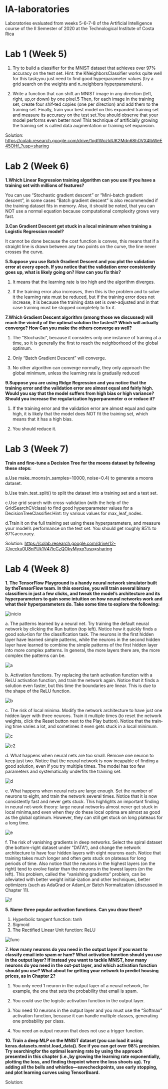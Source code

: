 # IA-laboratories
Laboratories evaluated from weeks 5-6-7-8 of the Artificial Intelligence course of the II Semester of 2020 at the Technological Institute of Costa Rica 

# Lab 1 (Week 5)

1. Try  to  build  a  classifier  for  the  MNIST  dataset  that  achieves  over 97%  accuracy on  the  test  set.  Hint:  the  KNeighborsClassifier  works  quite well  for  this  task;you  just  need  to  find  good  hyperparameter  values  (try a  grid  search  on  the weights and n_neighbors hyperparameters).
 
2. Write a function that can shift an MNIST image in any direction (left, right, up,or down) by one pixel.5 Then, for each image in the training set, create four shif‐ted copies (one per direction) and add them to the training set. Finally, train your best model on this expanded training set and measure its accuracy on the test set.You should observe that your model performs even better now! This technique of artificially  growing  the  training  set  is  called data  augmentation  or  training  set expansion.
 
Solution: https://colab.research.google.com/drive/1qdfWozldUK2Mdn68hDVX4IbWeE45OHf_?usp=sharing

# Lab 2 (Week 6)

**1.Which  Linear  Regression  training  algorithm  can  you  use  if  you  have  a  training set with millions of features?**
 
 You can use “Stochastic gradient descent” or “Mini-batch gradient descent”, in some cases “Batch gradient descent” is also recommended if the training dataset fits in memory. Also, it should be noted, that you can NOT use a normal equation because computational complexity grows very fast.
 
**3.Can  Gradient  Descent  get  stuck  in  a  local  minimum  when  training  a  Logistic Regression model?**
 
 It cannot be done because the cost function is convex, this means that if a straight line is drawn between any two points on the curve, the line never crosses the curve.
 
**5.Suppose  you  use  Batch  Gradient  Descent  and  you  plot  the  validation  error  at every  epoch.  If  you  notice  that  the  validation  error  consistently  goes  up, what  is likely going on? How can you fix this?**
 
1. It means that the learning rate is too high and the algorithm diverges.
 
2. If the training error also increases, then this is the problem and to solve it the learning rate must be reduced, but if the training error does not increase, it is because the training data set is over-adjusted and in that case training must be stopped completely to fix it.
 
**7.Which  Gradient  Descent  algorithm  (among  those  we  discussed)  will  reach  the vicinity  of  the  optimal  solution  the  fastest?  Which  will  actually converge?  How Can you make the others converge as well?**
 
1. The “Stochastic”, because it considers only one instance of training at a time, so it is generally the first to reach the neighborhood of the global optimum.
 
2. Only “Batch Gradient Descent” will converge.
 
3. No other algorithm can converge normally, they only approach the global minimum, unless the learning rate is gradually reduced
 
**9.Suppose  you  are  using  Ridge  Regression  and  you  notice  that  the  training error and the validation error are almost equal and fairly high. Would you say that the model suffers from high bias or high variance? Should you increase the regularization hyperparameter α or reduce it?**
 
1. If the training error and the validation error are almost equal and quite high, it is likely that the model does NOT fit the training set, which means that it has a high bias.
 
2. You should reduce it. 

# Lab 3 (Week 7)

**Train  and  fine-tune  a  Decision  Tree  for  the  moons  dataset  by  following  these steps:**

a.Use make_moons(n_samples=10000, noise=0.4) to generate a moons dataset.

b.Use train_test_split() to split the dataset into a training set and a test set.

c.Use  grid  search  with  cross-validation  (with  the  help  of  the  GridSearchCVclass)  to  find  good  hyperparameter  values  for  a  DecisionTreeClassifier.Hint: try various values for max_leaf_nodes.

d.Train  it  on  the  full  training  set  using  these  hyperparameters,  and  measure your model’s performance on the test set. You should get roughly 85% to 87%accuracy.

Solution: https://colab.research.google.com/drive/12-7Jvecku0U8nPUk1V47lcCzQOkyMyxp?usp=sharing

# Lab 4 (Week 8)

**1. The  TensorFlow  Playground  is  a  handy  neural  network  simulator  built  by  theTensorFlow team. In this exercise, you will train several binary classifiers in just a few  clicks,  and  tweak  the  model’s  architecture  and  its  hyperparameters  to  gain some  intuition  on  how  neural  networks  work  and  what  their  hyperparameters do. Take some time to explore the following:**

![inicio](<./images/Inicio.PNG>) 

a. The patterns learned by a neural net. Try training the default neural network by clicking the Run button (top left). Notice how it quickly finds a good solu‐tion  for  the  classification  task.  The  neurons  in  the  first  hidden  layer  have learned  simple  patterns,  while  the  neurons  in  the  second  hidden  layer  have learned  to  combine  the  simple  patterns  of  the  first  hidden  layer  into  more complex patterns. In general, the more layers there are, the more complex the patterns can be.

![a](<./images/a.PNG>) 

b. Activation  functions.  Try  replacing  the  tanh  activation  function  with  a  ReLU activation function, and train the network again. Notice that it finds a solution even faster, but this time the boundaries are linear. This is due to the shape of the ReLU function.

![b](<./images/b.PNG>) 

c. The  risk  of  local  minima.  Modify  the  network  architecture  to  have  just  one hidden layer with three neurons. Train it multiple times (to reset the network weights, click the Reset button next to the Play button). Notice that the train‐ing time varies a lot, and sometimes it even gets stuck in a local minimum.

![c](<./images/c.PNG>)

![c2](<./images/c2.PNG>) 

d. What  happens  when  neural  nets  are  too  small.  Remove  one  neuron  to  keep just  two.  Notice  that  the  neural  network  is  now  incapable  of  finding  a  good solution,  even  if  you  try  multiple  times.  The  model  has  too  few  parameters and systematically underfits the training set.

![d](<./images/d.PNG>) 

e. What happens when neural nets are large enough. Set the number of neurons to eight, and train the network several times. Notice that it is now consistently fast and never gets stuck. This highlights an important finding in neural net‐work  theory:  large  neural  networks  almost  never  get  stuck  in  local  minima,and  even  when  they  do  these  local  optima  are  almost  as  good  as  the  global optimum. However, they can still get stuck on long plateaus for a long time.
 
![e](<./images/e.PNG>) 

f. The risk of vanishing gradients in deep networks. Select the spiral dataset (the bottom-right dataset under “DATA”), and change the network architecture to have  four  hidden  layers  with  eight  neurons  each.  Notice  that  training  takes much  longer  and  often  gets  stuck  on  plateaus  for  long  periods  of  time.  Also notice  that  the  neurons  in  the  highest  layers  (on  the  right)  tend  to  evolve faster than the neurons in the lowest layers (on the left). This problem, called the “vanishing gradients” problem, can be alleviated with better weight initial‐ization  and  other  techniques,  better  optimizers  (such  as  AdaGrad  or  Adam),or Batch Normalization (discussed in Chapter 11).

![f](<./images/f.PNG>) 

**5. Name three popular activation functions. Can you draw them?**
 
1. Hyperbolic tangent function: tanh
2. Sigmoid
3. The Rectified Linear Unit function: ReLU

![func](<./images/Activation functions.png>)

**7. How many neurons do you need in the output layer if you want to classify email into spam or ham? What activation function should you use in the output layer? If instead you want to tackle MNIST, how many neurons do you need in the out‐put layer, and which activation function should you use? What about for getting your network to predict housing prices, as in Chapter 2?**

1. You only need 1 neuron in the output layer of a neural network, for example, the one that sets the probability that email is spam.
 
2. You could use the logistic activation function in the output layer.
 
3. You need 10 neurons in the output layer and you must use the “Softmax” activation function, because it can handle multiple classes, generating one probability per class.
 
4. You need an output neuron that does not use a trigger function.

**10. Train  a  deep  MLP  on  the  MNIST  dataset  (you  can  load  it  using  keras.datasets.mnist.load_data().  See  if  you  can  get  over  98%  precision.  Try  searchingfor the optimal learning rate by using the approach presented in this chapter (i.e.,by  growing  the  learning  rate  exponentially,  plotting  the  loss,  and  finding  thepoint  where  the  loss  shoots  up).  Try  adding  all  the  bells  and  whistles—savecheckpoints, use early stopping, and plot learning curves using TensorBoard.**

Solution:
